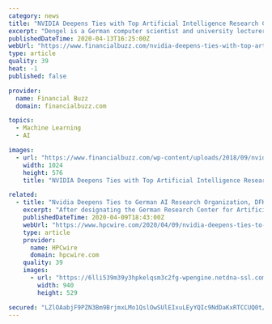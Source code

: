```yaml
---
category: news
title: "NVIDIA Deepens Ties with Top Artificial Intelligence Research Center"
excerpt: "Dengel is a German computer scientist and university lecturer as well as site manager of the German Research Center for Artificial Intelligence (DFKI ... The catalog includes 35 top neural networks for imaging with audio and video models on the way, targeting commercial use next year. “Removing the boundaries for companies who want to ..."
publishedDateTime: 2020-04-13T16:25:00Z
webUrl: "https://www.financialbuzz.com/nvidia-deepens-ties-with-top-artificial-intelligence-research-center/"
type: article
quality: 39
heat: -1
published: false

provider:
  name: Financial Buzz
  domain: financialbuzz.com

topics:
  - Machine Learning
  - AI

images:
  - url: "https://www.financialbuzz.com/wp-content/uploads/2018/09/nvidia-logo-1024x576.png"
    width: 1024
    height: 576
    title: "NVIDIA Deepens Ties with Top Artificial Intelligence Research Center"

related:
  - title: "Nvidia Deepens Ties to German AI Research Organization, DFKI"
    excerpt: "After designating the German Research Center for Artificial Intelligence (DFKI) as a GPU Research Center in 2016, Nvidia has now joined DFKI as a shareholder both organizations announced yesterday. DFKI was one of the first two European institutions to be included in the Nvidia AI Lab Program (NVAIL) and in 2018 a team from DFKI’s Deep ..."
    publishedDateTime: 2020-04-09T18:43:00Z
    webUrl: "https://www.hpcwire.com/2020/04/09/nvidia-deepens-ties-to-german-ai-research-organization-dfki/"
    type: article
    provider:
      name: HPCwire
      domain: hpcwire.com
    quality: 39
    images:
      - url: "https://6lli539m39y3hpkelqsm3c2fg-wpengine.netdna-ssl.com/wp-content/uploads/2020/04/Nvidia_PressGraphic2.jpg"
        width: 940
        height: 529

secured: "LZlOAabjF9PZN3Bm9BrjmxLMo1QslOwSUlEIxuLEyYQIc9NdDaKxRTCCUQ0t/0iESb8xPwixqHBRhB9B7OeayWaq7ojT8FRQ7A0p2cr8QBpWlSDGUao5kRqj3OS8JZcLx4lfjSoEPnYaUzQlOrDpmCWWwUwt3dv3LLADGL5S+tLsHqUauqfLGu1cftQ4Zffxt2NaUL3Wz5I932gJdM83skY+kH9csTBSW3j8ouS0ra+V7IOrBo3dvoqjsRh0LYngVMXgIsMCVk9vJuq92dFClbIe5g4R9LpR4+/CZ7Y8o8UlQlThpa1lqPat6I7qioKe;KTB5MpZOpgRUDG7Lk33MeA=="
---
```


